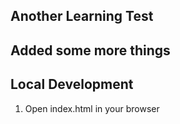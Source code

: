 ## Another Learning Test

## Added some more things

## Local Development

1. Open index.html in your browser

